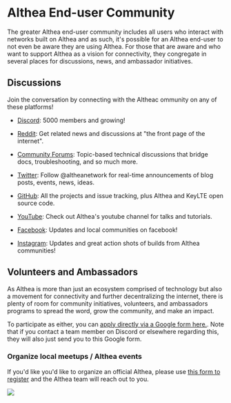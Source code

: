 # Althea End-user Community

The greater Althea end-user community includes all users who interact with networks built on Althea and as such, it's possible for an Althea end-user to not even be aware they are using Althea.
For those that are aware and who want to support Althea as a vision for connectivity, they congregate in several places for discussions, news, and ambassador initiatives. 

## Discussions

Join the conversation by connecting with the Altheac ommunity on any of these platforms!

* [Discord](https://discord.gg/hHx7HxcycF): 5000 members and growing!
* [Reddit](https://reddit.com/r/altheamesh): Get related news and discussions at "the front page of the internet".
* [Community Forums](https://forum.altheamesh.com): Topic-based technical discussions that bridge docs, troubleshooting, and so much more.

* [Twitter](https://twitter.com/altheanetwork): Follow @altheanetwork for real-time announcements of blog posts, events, news, ideas.
* [GitHub](https://github.com/althea-net): All the projects and issue tracking, plus Althea and KeyLTE open source code.
* [YouTube](https://www.youtube.com/channel/UC9B6l5k2NF2Gu_aCRBhe9Gw): Check out Althea's youtube channel for talks and tutorials.
* [Facebook](http://facebook.com/altheanetwork): Updates and local communities on facebook! 
* [Instagram](http://instagram.com/altheanet/): Updates and great action shots of builds from Althea communities!

## Volunteers and Ambassadors

As Althea is more than just an ecosystem comprised of technology but also a movement for connectivity and further decentralizing the internet, there is plenty of room for community initiatives, volunteers, and ambassadors programs to spread the word, grow the community, and make an impact.

To participate as either, you can [apply directly via a Google form here.](https://docs.google.com/forms/d/e/1FAIpQLScv5ssqfQtftfLTM6vf-zUjTLr_gfNyNed3HgQYPnl8lwwAow/viewform?usp=sf_link). Note that if you contact a team member on Discord or elsewhere regarding this, they will also just send you to this Google form.

### Organize local meetups / Althea events

If you'd like you'd like to organize an official Althea, please use [this form to register](https://7g6dv3aozqg.typeform.com/to/LWMcBqtI) and the Althea team will reach out to you. 


[<img src="https://img.shields.io/badge/Edit%20this%20page%20on-Github-lightgrey?style=flat-square">](https://github.com/althea-net/communities/blob/main/README.md)
